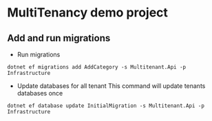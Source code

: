 # MultiTenancy demo project

## Add and run migrations
- Run migrations
```console
dotnet ef migrations add AddCategory -s Multitenant.Api -p Infrastructure
```

- Update databases for all tenant
This command will update tenants databases once
```console
dotnet ef database update InitialMigration -s Multitenant.Api -p Infrastructure
```